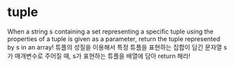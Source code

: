 # tuple
When a string s containing a set representing a specific tuple using the properties of a tuple is given as a parameter, return the tuple represented by s in an array! 튜플의 성질을 이용해서 특정 튜플을 표현하는 집합이 담긴 문자열 s가 매개변수로 주어질 때, s가 표현하는 튜플을 배열에 담아 return 해라!
